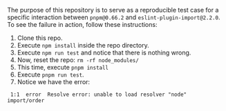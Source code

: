 The purpose of this repository is to serve as a reproducible test case for a specific interaction
between `pnpm@0.66.2` and `eslint-plugin-import@2.2.0`. To see the failure in action, follow these
instructions:

1. Clone this repo.
2. Execute `npm install` inside the repo directory.
3. Execute `npm run test` and notice that there is nothing wrong.
4. Now, reset the repo: `rm -rf node_modules/`
5. This time, execute `pnpm install`
6. Execute `pnpm run test`.
7. Notice we have the error:
```
 1:1  error  Resolve error: unable to load resolver "node"  import/order
```
